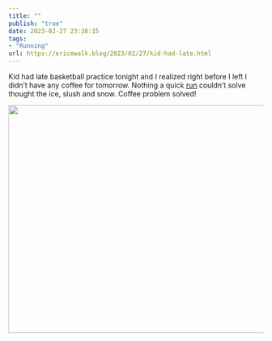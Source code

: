 ```yaml
---
title: ""
publish: "true"
date: 2023-02-27 23:38:15
tags:
- "Running"
url: https://ericmwalk.blog/2023/02/27/kid-had-late.html
---
```

Kid had late basketball practice tonight and I realized right before I left I didn’t have any coffee for tomorrow. Nothing a quick [run](http://www.strava.com/activities/8634126114) couldn’t solve thought the ice, slush and snow. Coffee problem solved!


<img src="uploads/2023/4a603adc11.jpg" width="600" height="450" alt="">